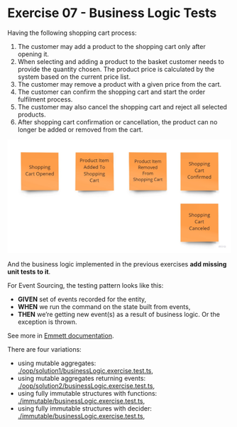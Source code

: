 # Exercise 07 - Business Logic Tests

Having the following shopping cart process:

1. The customer may add a product to the shopping cart only after opening it.
2. When selecting and adding a product to the basket customer needs to provide the quantity chosen. The product price is calculated by the system based on the current price list.
3. The customer may remove a product with a given price from the cart.
4. The customer can confirm the shopping cart and start the order fulfilment process.
5. The customer may also cancel the shopping cart and reject all selected products.
6. After shopping cart confirmation or cancellation, the product can no longer be added or removed from the cart.

![events](./assets/events.jpg)

And the business logic implemented in the previous exercises **add missing unit tests to it**.

For Event Sourcing, the testing pattern looks like this:

- **GIVEN** set of events recorded for the entity,
- **WHEN** we run the command on the state built from events,
- **THEN** we’re getting new event(s) as a result of business logic. Or the exception is thrown.

See more in [Emmett documentation](https://event-driven-io.github.io/emmett/getting-started.html#unit-testing).

There are four variations:

- using mutable aggregates: [./oop/solution1/businessLogic.exercise.test.ts](./oop/solution1/businessLogic.exercise.test.ts),
- using mutable aggregates returning events: [./oop/solution2/businessLogic.exercise.test.ts](./oop/solution2/businessLogic.exercise.test.ts),
- using fully immutable structures with functions: [./immutable/businessLogic.exercise.test.ts](./immutable/solution1/businessLogic.exercise.test.ts),
- using fully immutable structures with decider: [./immutable/businessLogic.exercise.test.ts](./immutable/solution2/businessLogic.exercise.test.ts),
